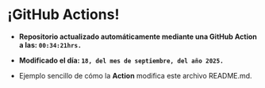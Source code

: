 # ¡GitHub Actions!
* **Repositorio actualizado automáticamente mediante una GitHub Action a las: `00:34:21hrs.`**
* **Modificado el día: `18, del mes de septiembre, del año 2025.`**

* Ejemplo sencillo de cómo la **Action** modifica este archivo README.md.
